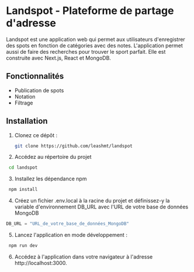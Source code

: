 # Landspot - Plateforme de partage d'adresse

Landspot est une application web qui permet aux utilisateurs d'enregistrer des spots en fonction de catégories avec des notes. L'application permet aussi de faire des recherches pour trouver le sport parfait. Elle est construite avec Next.js, React et MongoDB.

## Fonctionnalités

- Publication de spots
- Notation
- Filtrage

## Installation

1. Clonez ce dépôt :
   ```bash
   git clone https://github.com/leashmt/landspot
   ```
2. Accédez au répertoire du projet

```bash
 cd landspot
```

3. Installez les dépendance npm

```bash
 npm install
```

4. Créez un fichier .env.local à la racine du projet et définissez-y la variable d'environnement DB_URL avec l'URL de votre base de données MongoDB

```js
DB_URL = "URL_de_votre_base_de_données_MongoDB"
```

5. Lancez l'application en mode développement :

```bash
 npm run dev
```

6. Accédez à l'application dans votre navigateur à l'adresse http://localhost:3000.
